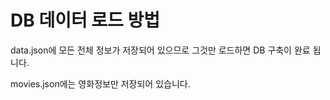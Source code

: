 # DB 데이터 로드 방법

data.json에 모든 전체 정보가 저장되어 있으므로 그것만 로드하면 DB 구축이 완료 됩니다.

movies.json에는 영화정보만 저장되어 있습니다.